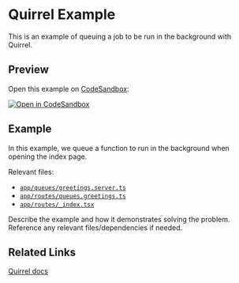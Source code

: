 # Quirrel Example

This is an example of queuing a job to be run in the background with Quirrel.

## Preview

Open this example on [CodeSandbox](https://codesandbox.com):

[![Open in CodeSandbox](https://codesandbox.io/static/img/play-codesandbox.svg)](https://codesandbox.io/s/github/remix-run/examples/tree/main/quirrel)

## Example

In this example, we queue a function to run in the background when opening the index page.

Relevant files:

- [`app/queues/greetings.server.ts`](app/queues/greetings.server.ts)
- [`app/routes/queues.greetings.ts`](app/routes/queues.greetings.ts)
- [`app/routes/_index.tsx`](app/routes/_index.tsx)

Describe the example and how it demonstrates solving the problem. Reference any relevant files/dependencies if needed.

## Related Links

[Quirrel docs](https://docs.quirrel.dev/api/remix)
